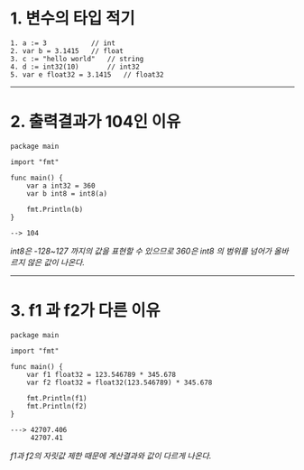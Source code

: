 # 1. 변수의 타입 적기

    1. a := 3           // int
    2. var b = 3.1415   // float
    3. c := "hello world"   // string
    4. d := int32(10)       // int32
    5. var e float32 = 3.1415   // float32

---

# 2. 출력결과가 104인 이유

    package main

    import "fmt"

    func main() {
        var a int32 = 360
        var b int8 = int8(a)

        fmt.Println(b)
    }

    --> 104

_int8은 -128~127 까지의 값을 표현할 수 있으므로 360은 int8 의 범위를 넘어가 올바르지 않은 값이 나온다._

---

# 3. f1 과 f2가 다른 이유

    package main

    import "fmt"

    func main() {
        var f1 float32 = 123.546789 * 345.678
        var f2 float32 = float32(123.546789) * 345.678

        fmt.Println(f1)
        fmt.Println(f2)
    }

    ---> 42707.406
         42707.41

_f1과 f2의 자릿값 제한 때문에 계산결과와 값이 다르게 나온다._